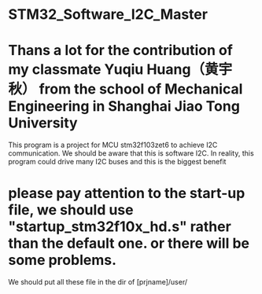 # STM32_Software_I2C_Master
# Thans a lot for the contribution of my classmate Yuqiu Huang（黄宇秋） from the school of Mechanical Engineering in Shanghai Jiao Tong University
This program is a project for MCU stm32f103zet6 to achieve I2C communication. We should be aware that this is software I2C. In reality, this program could drive many I2C buses and this is the biggest benefit 

# please pay attention to the start-up file, we should use "startup_stm32f10x_hd.s" rather than the default one. or there will be some problems.

We should put all these file in the dir of [prjname]/user/

